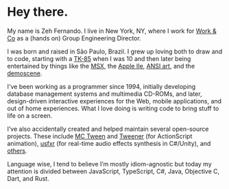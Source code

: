 # Hey there.

My name is Zeh Fernando. I live in New York, NY, where I work for [Work & Co](http://work.co/)
as a (hands on) Group Engineering Director.

I was born and raised in São Paulo, Brazil. I grew up loving both to draw and to
code, starting with a [TK-85](http://en.wikipedia.org/wiki/TK_85) when I was 10
and then later being entertained by things like the [MSX](http://en.wikipedia.org/wiki/MSX),
the [Apple IIe](https://en.wikipedia.org/wiki/Apple_IIe), [ANSI art](http://en.wikipedia.org/wiki/ANSI_art),
and the [demoscene](http://en.wikipedia.org/wiki/Demoscene).

I've been working as a programmer since 1994, initially developing database management
systems and multimedia CD-ROMs, and later, design-driven interactive experiences
for the Web, mobile applications, and out of home experiences. What I love doing
is writing code to bring stuff to life on a screen.

I’ve also accidentally created and helped maintain several open-source projects.
These include [MC Tween](http://hosted.zeh.com.br/mctween/) and [Tweener](https://code.google.com/archive/p/tweener/)
(for ActionScript animation), [usfxr](https://github.com/zeh/usfxr) (for real-time
audio effects synthesis in C#/Unity), and [others](https://github.com/zeh?tab=repositories).

Language wise, I tend to believe I’m mostly idiom-agnostic but today my attention
is divided between JavaScript, TypeScript, C#, Java, Objective C, Dart, and Rust.
